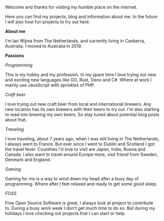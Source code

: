 Welcome and thanks for visiting my humble place on the internet.

Here you can find my projects, blog and information about me.
In the future I will also host fun projects to try out here.

**About me**

I'm Ian Wijma from The Netherlands, and currently living in Canberra, Australia. 
I moved to Australia in 2019.

**Passions**

*Programming*

This is my hobby and my profession. 
In my spare time I love trying out new and exciting new languages like GO, Rust, Deno and C#.
Where at work I mainly use JavaScript with sprinkles of PHP.

*Craft beer*

I love trying out new craft beer from local and international brewers. 
Any new location has its own brewers with their beers to try out.
I'm also starting to read into brewing my own beers. So stay tuned about potential blog posts about that.

*Traveling*

I love traveling, about 7 years ago, when I was still living in The Netherlands, I always went to France.
But ever since I went to Dublin and Scotland I got the travel fever. 
Countries I'd love to visit are Japan, India, Russia and Canada.
I also want to travel around Europe more, visit friend from Sweden, Denmark and England. 

*Gaming*

Gaming for me is a way to wind down my head after a busy day of programming. 
Where after I feel relaxed and ready to get some good sleep. 

*FOSS*

Free Open Source Software is great, I always look at project to contribute to.
During a busy work week I don't get much time to do so. 
But during my holidays I love checking out projects that I can start or help.
